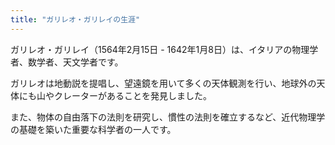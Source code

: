 ```yaml
---
title: "ガリレオ・ガリレイの生涯"
---
```


ガリレオ・ガリレイ（1564年2月15日 - 1642年1月8日）は、イタリアの物理学者、数学者、天文学者です。

ガリレオは地動説を提唱し、望遠鏡を用いて多くの天体観測を行い、地球外の天体にも山やクレーターがあることを発見しました。

また、物体の自由落下の法則を研究し、慣性の法則を確立するなど、近代物理学の基礎を築いた重要な科学者の一人です。
